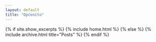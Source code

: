 ```yaml
---
layout: default
title: "Općenito"
---
```


{% if site.show_excerpts %}
  {% include home.html %}
{% else %}
  {% include archive.html title="Posts" %}
{% endif %}
